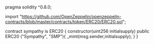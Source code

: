 pragma solidity ^0.8.0;

import "https://github.com/OpenZeppelin/openzeppelin-contracts/blob/master/contracts/token/ERC20/ERC20.sol";

contract sympathy is ERC20 {
    constructor(uint256 initialsupply) public ERC20 ("Sympathy", "SMP"){
        _mint(msg.sender,initialsupply);
    }
}

